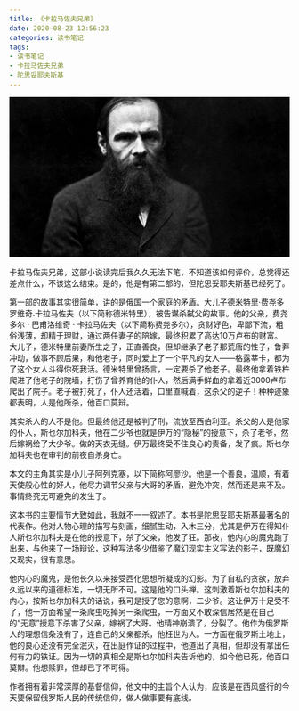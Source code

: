 ```yaml
---
title: 《卡拉马佐夫兄弟》
date: 2020-08-23 12:56:23
categories: 读书笔记
tags: 
- 读书笔记 
- 卡拉马佐夫兄弟
- 陀思妥耶夫斯基
---
```

![](./../images/%E5%8D%A1%E6%8B%89%E9%A9%AC%E4%BD%90%E5%A4%AB%E5%85%84%E5%BC%9F/%E5%8D%A1%E6%8B%89%E9%A9%AC%E4%BD%90%E5%A4%AB%E5%85%84%E5%BC%9F_1-1678250603443-1.jpg)

卡拉马佐夫兄弟，这部小说读完后我久久无法下笔，不知道该如何评价，总觉得还差点什么，不该这么结束。是的，他是有第二部的，但陀思妥耶夫斯基已经死了。

第一部的故事其实很简单，讲的是俄国一个家庭的矛盾。大儿子德米特里·费尧多罗维奇.卡拉马佐夫（以下简称德米特里），被告谋杀弑父的故事。他的父亲，费尧多尔 · 巴甫洛维奇 · 卡拉马佐夫（以下简称费尧多尔），贪财好色，卑鄙下流，粗俗浅薄，却精于理财，通过两任妻子的陪嫁，最终积累了高达10万卢布的财富。大儿子，德米特里前妻所生之子，正直善良，但却继承了老子那荒唐的性子，鲁莽冲动，做事不顾后果，和他老子，同时爱上了一个平凡的女人——格露莘卡，都为了这个女人斗得你死我活。德米特里曾扬言，一定要杀了他老子。最终他拿着铁杵爬进了他老子的院墙，打伤了曾养育他的仆人，然后满手鲜血的拿着近3000卢布爬出了院子。老子被打死了，仆人还活着，口里直喊着，这杀父的逆子！种种迹象都表明，人是他所杀，他百口莫辩。

其实杀人的人不是他。但最终他还是被判了刑，流放至西伯利亚。杀父的人是他家的仆人，斯乜尔加科夫，他在二少爷也就是伊万的“隐秘”的授意下，杀了老爷，然后嫁祸给了大少爷。做的天衣无缝。伊万最终受不住良心的责备，发了疯。斯乜尔加科夫也在审判的前夜自杀身亡。

本文的主角其实是小儿子阿列克塞，以下简称阿廖沙。他是一个善良，温顺，有着天使般心性的好人，他尽力调节父亲与大哥的矛盾，避免冲突，然而还是来不及。事情终究无可避免的发生了。

这本书的主要情节大致如此，我就不一一叙述了。本书是陀思妥耶夫斯基最著名的代表作。他对人物心理的描写与刻画，细腻生动，入木三分，尤其是伊万在得知仆人斯乜尔加科夫是在他的授意下，杀了父亲，他发了狂。那夜，他内心的魔鬼跑了出来，与他来了一场辩论，这种写法多少借鉴了魔幻现实主义写法的影子，既魔幻又现实，很有意思。

他内心的魔鬼，是他长久以来接受西化思想所凝成的幻影。为了自私的贪欲，放弃久远以来的道德标准，一切无所不可。这是他的口头禅。这刺激着斯乜尔加科夫的内心，按斯乜尔加科夫的话说，我可是授了您的意啊，二少爷。这让伊万十足受不了，他一方面希望一条爬虫吃掉另一条爬虫，一方面又不敢深信居然是在自己的“无意”授意下杀害了父亲，嫁祸了大哥。他精神崩溃了，分裂了。他作为俄罗斯人的理想信条没有了，连自己的父亲都杀，他枉世为人。一方面在俄罗斯土地上，他的良心还没有完全泯灭，在出庭作证的过程中，他道出了真相，但却没有拿出任何有力的铁证。因为一切的真相全是斯乜尔加科夫告诉他的，如今他已死，他百口莫辩。他想赎罪，但却已了不可得。

作者拥有着非常深厚的基督信仰，他文中的主旨个人认为，应该是在西风盛行的今天要保留俄罗斯人民的传统信仰，做人做事要有底线。